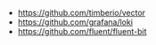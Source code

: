 - https://github.com/timberio/vector
- https://github.com/grafana/loki
- https://github.com/fluent/fluent-bit
